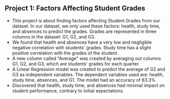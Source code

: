 ## Project 1: Factors Affecting Student Grades
- This project is about finding factors affecting Student Grades from our dataset. In our dataset, we only used these factors: health, study time, and absences to predict the grades. Grades are represented in three columns in the dataset: G1, G2, and G3.
- We found that health and absences have a very low and negligible negative correlation with students' grades. Study time has a slight positive correlation with the grades of the student.
- A new column called "Average" was created by averaging out columns G1, G2, and G3, which are students' grades for each quarter.
- A Linear Regression model was created to predict the average of G2 and G3 as independent variables. The dependent variables used are: health, study time, absences, and G1. The model had an accuracy of 83.3%
- Discovered that health, study time, and absences had minimal impact on student performance, contrary to initial expectations.
